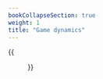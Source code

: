 ```yaml
---
bookCollapseSection: true
weight: 1
title: "Game dynamics"
---
```


{{<figure src="/en/img/goblin_translation.png" link="/en/img/goblin_translation.png" alt="Translation in progress">}}